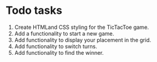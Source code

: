 # Todo tasks

1. Create HTMLand CSS styling for the TicTacToe game.
2. Add a functionality to start a new game.
3. Add functionality to display your placement in the    grid.
4. Add functionality to switch turns.
5. Add functionality to find the winner.